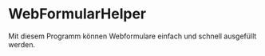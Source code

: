 WebFormularHelper
=================

Mit diesem Programm können Webformulare einfach und schnell ausgefüllt werden.
